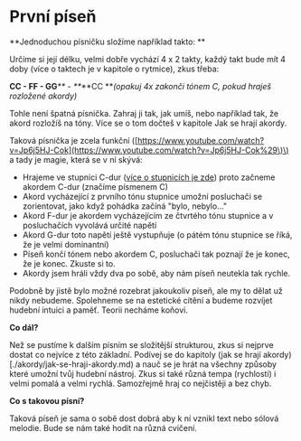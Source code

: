 # První píseň

**Jednoduchou písničku složíme například takto: **

Určíme si její délku, velmi dobře vychází 4 x 2 takty, každý takt bude mít 4 doby \(více o taktech je v kapitole o rytmice\), zkus třeba:

**CC - FF - GG**_** - **_**CC **_\(opakuj 4x zakonči tónem C, pokud hraješ rozložené akordy\)_

Tohle není špatná písnička. Zahraj ji tak, jak umíš, nebo například tak, že akord rozložíš na tóny. Více se o tom dočteš v kapitole Jak se hrají akordy.

Taková písnička je zcela funkční \([https://www.youtube.com/watch?v=Jp6j5HJ-Cok](https://www.youtube.com/watch?v=Jp6j5HJ-Cok%29\)\) a tady je magie, která se v ní skývá:

* Hrajeme ve stupnici C-dur \([více o stupnicích je zde](../teorie/teorie-ke-stupnicim.md)\) proto začneme akordem C-dur \(značíme písmenem C\)
* Akord vycházející z prvního tónu stupnice umožní posluchači se zorientovat, jako když pohádka začíná "bylo, nebylo..."
* Akord F-dur je akordem vycházejícím ze čtvrtého tónu stupnice a v posluchačích vyvolává určité napětí
* Akord G-dur toto napětí ještě vystupňuje \(o pátém tónu stupnice se říká, že je velmi dominantní\)
* Píseň končí tónem nebo akordem C, posluchači tak poznají že je konec, že je konec. Zkuste si to.
* Akordy jsem hráli vždy dva po sobě, aby nám píseň neutekla tak rychle.

Podobně by jistě bylo možné rozebrat jakoukoliv píseň, ale my to dělat už nikdy nebudeme. Spolehneme se na estetické cítění a budeme rozvíjet hudební intuici a paměť. Teorii necháme koňovi.

**Co dál?**

Než se pustíme k dalším písním se složitější strukturou, zkus si nejprve dostat co nejvíce z této základní. Podívej se do kapitoly (jak se hrají akordy)[./akordy/jak-se-hraji-akordy.md) a nauč se je hrát na všechny způsoby které umožní tvůj hudební nástroj. Zkus si také různá tempa \(rychlosti\) i velmi pomalá a velmi rychlá. Samozřejmě hraj co nejčistěji a bez chyb.

**Co s takovou písní?**

Taková píseň je sama o sobě dost dobrá aby k ní vznikl text nebo sólová melodie. Bude se nám také hodit na různá cvičení.